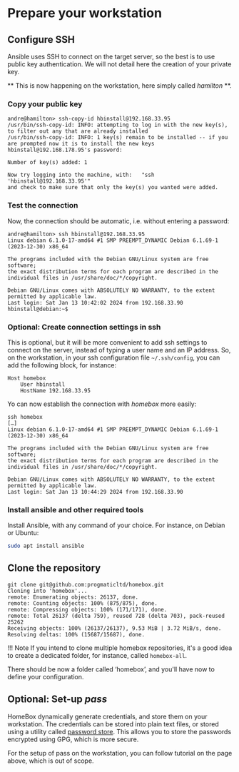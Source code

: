
# Prepare your workstation

## Configure SSH

Ansible uses SSH to connect on the target server, so the best is to use public key authentication. We will not detail
here the creation of your private key.

** This is now happening on the workstation, here simply called _hamilton_ **.

### Copy your public key

```plain
andre@hamilton> ssh-copy-id hbinstall@192.168.33.95
/usr/bin/ssh-copy-id: INFO: attempting to log in with the new key(s), to filter out any that are already installed
/usr/bin/ssh-copy-id: INFO: 1 key(s) remain to be installed -- if you are prompted now it is to install the new keys
hbinstall@192.168.178.95's password:

Number of key(s) added: 1

Now try logging into the machine, with:   "ssh 'hbinstall@192.168.33.95'"
and check to make sure that only the key(s) you wanted were added.
```

### Test the connection

Now, the connection should be automatic, i.e. without entering a password:

```plain
andre@hamilton> ssh hbinstall@192.168.33.95
Linux debian 6.1.0-17-amd64 #1 SMP PREEMPT_DYNAMIC Debian 6.1.69-1 (2023-12-30) x86_64

The programs included with the Debian GNU/Linux system are free software;
the exact distribution terms for each program are described in the
individual files in /usr/share/doc/*/copyright.

Debian GNU/Linux comes with ABSOLUTELY NO WARRANTY, to the extent
permitted by applicable law.
Last login: Sat Jan 13 10:42:02 2024 from 192.168.33.90
hbinstall@debian:~$
```

### Optional: Create connection settings in ssh

This is optional, but it will be more convenient to add ssh settings to connect on the server, instead of typing a user
name and an IP address. So, on the workstation, in your ssh configuration file `~/.ssh/config`, you can add the
following block, for instance:

```plain
Host homebox
    User hbinstall
    HostName 192.168.33.95
```

Yo can now establish the connection with _homebox_ more easily:

```plain
ssh homebox
[…]
Linux debian 6.1.0-17-amd64 #1 SMP PREEMPT_DYNAMIC Debian 6.1.69-1 (2023-12-30) x86_64

The programs included with the Debian GNU/Linux system are free software;
the exact distribution terms for each program are described in the
individual files in /usr/share/doc/*/copyright.

Debian GNU/Linux comes with ABSOLUTELY NO WARRANTY, to the extent
permitted by applicable law.
Last login: Sat Jan 13 10:44:29 2024 from 192.168.33.90
```

### Install ansible and other required tools

Install Ansible, with any command of your choice. For instance, on Debian or Ubuntu:

```sh
sudo apt install ansible
```

## Clone the repository

```plain
git clone git@github.com:progmaticltd/homebox.git
Cloning into 'homebox'...
remote: Enumerating objects: 26137, done.
remote: Counting objects: 100% (875/875), done.
remote: Compressing objects: 100% (171/171), done.
remote: Total 26137 (delta 759), reused 728 (delta 703), pack-reused 25262
Receiving objects: 100% (26137/26137), 9.53 MiB | 3.72 MiB/s, done.
Resolving deltas: 100% (15687/15687), done.
```

!!! Note
    If you intend to clone multiple homebox repositories, it's a good idea to create a dedicated folder, for instance,
    called `homebox-all`.

There should be now a folder called ‘homebox’, and you'll have now to define your configuration.

## Optional: Set-up _pass_

HomeBox dynamically generate credentials, and store them on your workstation. The credentials can be stored into plain
text files, or stored using a utility called [password store](https://www.passwordstore.org/). This allows you to store
the passwords encrypted using GPG, which is more secure.

For the setup of pass on the workstation, you can follow tutorial on the page above, which is out of scope.
